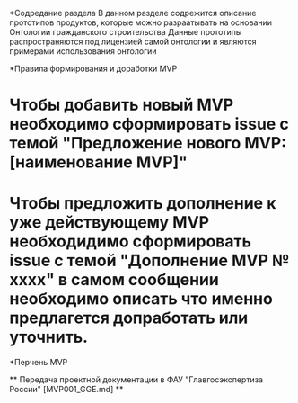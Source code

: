 *Содредание раздела
В данном разделе содрежится описание прототипов продуктов, которые можно разраатывать на основании Онтологии гражданского строительства
Данные прототипы распространяются под лицензией самой онтологии и являются примерами использования онтологии

*Правила формирования и доработки MVP
# Чтобы добавить новый MVP необходимо сформировать issue с темой "Предложение нового MVP: [наименование MVP]"
# Чтобы предложить дополнение к уже действующему MVP необходидимо сформировать issue с темой "Дополнение MVP № xxxx" в самом сообщении необходимо описать что именно предлагется допработать или уточнить.

*Перчень MVP

** Передача проектной документации в ФАУ "Главгосэкспертиза России" [MVP001_GGE.md]
** 